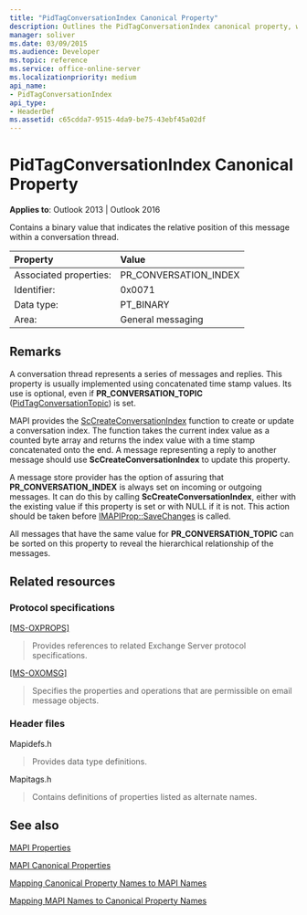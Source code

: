 ```yaml
---
title: "PidTagConversationIndex Canonical Property"
description: Outlines the PidTagConversationIndex canonical property, which contains a binary value that indicates the position of this message within a conversation thread.
manager: soliver
ms.date: 03/09/2015
ms.audience: Developer
ms.topic: reference
ms.service: office-online-server
ms.localizationpriority: medium
api_name:
- PidTagConversationIndex
api_type:
- HeaderDef
ms.assetid: c65cdda7-9515-4da9-be75-43ebf45a02df
---
```


# PidTagConversationIndex Canonical Property

  
  
**Applies to**: Outlook 2013 | Outlook 2016 
  
Contains a binary value that indicates the relative position of this message within a conversation thread. 
  
|Property |Value |
|:-----|:-----|
|Associated properties:  <br/> |PR_CONVERSATION_INDEX  <br/> |
|Identifier:  <br/> |0x0071  <br/> |
|Data type:  <br/> |PT_BINARY  <br/> |
|Area:  <br/> |General messaging  <br/> |
   
## Remarks

A conversation thread represents a series of messages and replies. This property is usually implemented using concatenated time stamp values. Its use is optional, even if **PR_CONVERSATION_TOPIC** ([PidTagConversationTopic](pidtagconversationtopic-canonical-property.md)) is set. 
  
MAPI provides the [ScCreateConversationIndex](sccreateconversationindex.md) function to create or update a conversation index. The function takes the current index value as a counted byte array and returns the index value with a time stamp concatenated onto the end. A message representing a reply to another message should use **ScCreateConversationIndex** to update this property. 
  
A message store provider has the option of assuring that **PR_CONVERSATION_INDEX** is always set on incoming or outgoing messages. It can do this by calling **ScCreateConversationIndex**, either with the existing value if this property is set or with NULL if it is not. This action should be taken before [IMAPIProp::SaveChanges](imapiprop-savechanges.md) is called. 
  
All messages that have the same value for **PR_CONVERSATION_TOPIC** can be sorted on this property to reveal the hierarchical relationship of the messages. 
  
## Related resources

### Protocol specifications

[[MS-OXPROPS]](https://msdn.microsoft.com/library/f6ab1613-aefe-447d-a49c-18217230b148%28Office.15%29.aspx)
  
> Provides references to related Exchange Server protocol specifications.
    
[[MS-OXOMSG]](https://msdn.microsoft.com/library/daa9120f-f325-4afb-a738-28f91049ab3c%28Office.15%29.aspx)
  
> Specifies the properties and operations that are permissible on email message objects.
    
### Header files

Mapidefs.h
  
> Provides data type definitions.
    
Mapitags.h
  
> Contains definitions of properties listed as alternate names.
    
## See also



[MAPI Properties](mapi-properties.md)
  
[MAPI Canonical Properties](mapi-canonical-properties.md)
  
[Mapping Canonical Property Names to MAPI Names](mapping-canonical-property-names-to-mapi-names.md)
  
[Mapping MAPI Names to Canonical Property Names](mapping-mapi-names-to-canonical-property-names.md)

